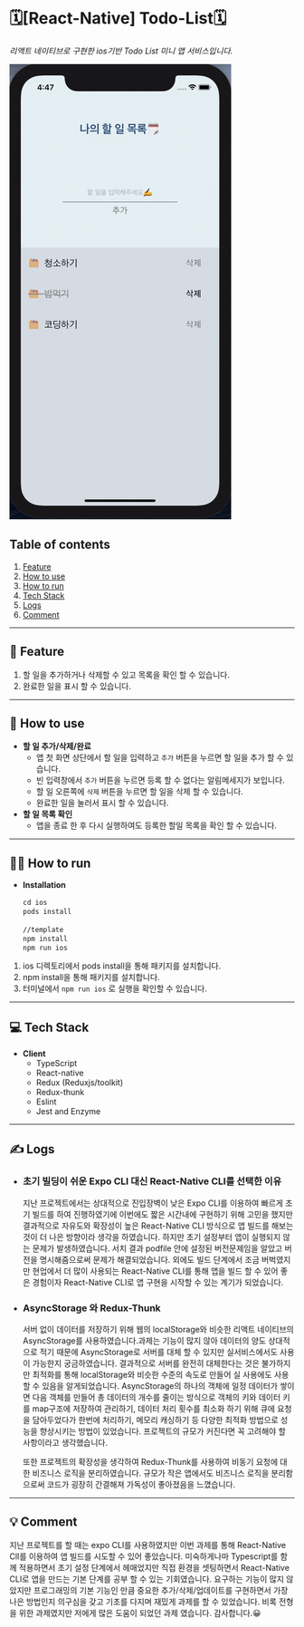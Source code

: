 #  🗓[React-Native] Todo-List🗓
*리액트 네이티브로 구현한 ios기반 Todo List 미니 앱 서비스입니다.*

![Findicle](readme-asset/RN_todo_list.gif)

## Table of contents
1. [Feature](#feature)
2. [How to use](#how-to-use)
3. [How to run](#how-to-run)
4. [Tech Stack](#tech-stack)
7. [Logs](#logs)
8. [Comment](#comment)
---
## 📌 Feature
1. 할 일을 추가하거나 삭제할 수 있고 목록을 확인 할 수 있습니다.
2. 완료한 일을 표시 할 수 있습니다.
---
## 🎯 How to use
- **할 일 추가/삭제/완료**
  - 앱 첫 화면 상단에서 할 일을 입력하고 `추가` 버튼을 누르면 할 일을 추가 할 수 있습니다.
  - 빈 입력창에서 `추가` 버튼을 누르면 등록 할 수 없다는 알림메세지가 보입니다.
  - 할 일 오른쪽에 `삭제` 버튼을 누르면 할 일을 삭제 할 수 있습니다.
  - 완료한 일을 눌러서 표시 할 수 있습니다.
- **할 일 목록 확인**
  - 앱을 종료 한 후 다시 실행하여도 등록한 할일 목록을 확인 할 수 있습니다.
---
## 🏃‍♀️ How to run

- **Installation**

  ```
  cd ios
  pods install

  //template
  npm install
  npm run ios

  ```

1. ios 디렉토리에서 pods install을 통해 패키지를 설치합니다.
2. npm install을 통해 패키지를 설치합니다.
3. 터미널에서 `npm run ios` 로 실행을 확인할 수 있습니다.

---

## 💻 Tech Stack

- **Client**
  - TypeScript
  - React-native
  - Redux (Reduxjs/toolkit)
  - Redux-thunk
  - Eslint
  - Jest and Enzyme

---

## ✍️ Logs
- ### 초기 빌딩이 쉬운 Expo CLI 대신 React-Native CLI를 선택한 이유
  지난 프로젝트에서는 상대적으로 진입장벽이 낮은 Expo CLI를 이용하여 빠르게 초기 빌드를 하여 진행하였기에 이번에도 짧은 시간내에 구현하기 위해 고민을 했지만 결과적으로 자유도와 확장성이 높은 React-Native CLI 방식으로 앱 빌드를 해보는 것이 더 나은 방향이라 생각을 하였습니다.
  하지만 초기 설정부터 앱이 실행되지 않는 문제가 발생하였습니다. 서치 결과 podfile 안에 설정된 버전문제임을 알았고 버전을 명시해줌으로써 문제가 해결되었습니다. 외에도 빌드 단계에서 조금 버벅였지만 현업에서 더 많이 사용되는 React-Native CLI를 통해 앱을 빌드 할 수 있어 좋은 경험이자 React-Native CLI로 앱 구현을 시작할 수 있는 계기가 되었습니다.

- ### AsyncStorage 와 Redux-Thunk
  서버 없이 데이터를 저장하기 위해 웹의 localStorage와 비슷한 리액트 네이티브의 AsyncStorage를 사용하였습니다.과제는 기능이 많지 않아 데이터의 양도 상대적으로 적기 때문에 AsyncStorage로 서버를 대체 할 수 있지만 실서비스에서도 사용이 가능한지 궁금하였습니다. 결과적으로 서버를 완전히 대체한다는 것은 불가하지만 최적화를 통해 localStorage와 비슷한 수준의 속도로 만들어 실 사용에도 사용 할 수 있음을 알게되었습니다. AsyncStorage의 하나의 객체에 일정 데이터가 쌓이면 다음 객체를 만들어 총 데이터의 개수를 줄이는 방식으로 객체의 키와 데이터 키를 map구조에 저장하여 관리하기, 데이터 처리 횟수를 최소화 하기 위해 큐에 요청을 담아두었다가 한번에 처리하기, 메모리 캐싱하기 등 다양한 최적화 방법으로 성능을 향상시키는 방법이 있었습니다. 프로젝트의 규모가 커진다면 꼭 고려해야 할 사항이라고 생각했습니다.

  또한 프로젝트의 확장성을 생각하여 Redux-Thunk를 사용하여 비동기 요청에 대한 비즈니스 로직을 분리하였습니다. 규모가 작은 앱에서도 비즈니스 로직을 분리함으로써 코드가 굉장히 간결해져 가독성이 좋아졌음을 느꼈습니다.

---

## 💡 Comment
  지난 프로젝트를 할 때는 expo CLI를 사용하였지만 이번 과제를 통해 React-Native ClI를 이용하여 앱 빌드를 시도할 수 있어 좋았습니다. 미숙하게나마 Typescript를 함께 적용하면서 초기 설정 단계에서 헤매었지만 직접 환경을 셋팅하면서 React-Native CLI로 앱을 만드는 기본 단계를 공부 할 수 있는 기회였습니다. 요구하는 기능이 많지 않았지만 프로그래밍의 기본 기능인 만큼 중요한 추가/삭제/업데이트를 구현하면서 가장 나은 방법인지 의구심을 갖고 기초를 다지며 재밌게 과제를 할 수 있었습니다. 비록 전형을 위한 과제였지만 저에게 많은 도움이 되었던 과제 였습니다. 감사합니다.😀
